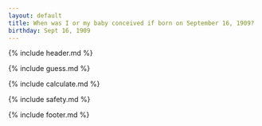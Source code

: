 ```yaml
---
layout: default
title: When was I or my baby conceived if born on September 16, 1909?
birthday: Sept 16, 1909
---
```


{% include header.md %}

{% include guess.md %}

{% include calculate.md %}

{% include safety.md %}

{% include footer.md %}



